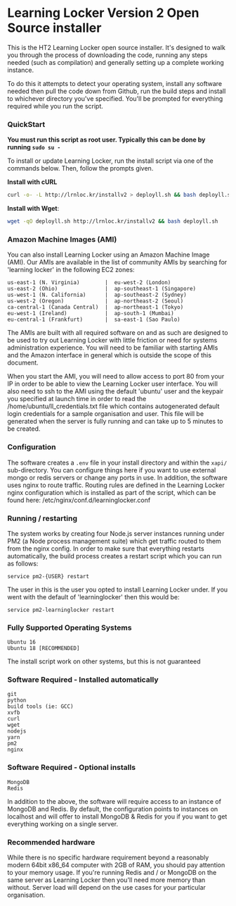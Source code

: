 # Learning Locker Version 2 Open Source installer

This is the HT2 Learning Locker open source installer. It's designed to walk you through the process of
downloading the code, running any steps needed (such as compilation) and generally setting up a complete
working instance.

To do this it attempts to detect your operating system, install any software needed
then pull the code down from Github, run the build steps and install to whichever directory you've
specified. You'll be prompted for everything required while you run the script.

### QuickStart

**You must run this script as root user. Typically this can be done by running `sudo su -`**

To install or update Learning Locker, run the install script via one of the commands below. Then, follow the prompts given.

**Install with cURL**
```sh
curl -o- -L http://lrnloc.kr/installv2 > deployll.sh && bash deployll.sh
```
**Install with Wget**:
```sh
wget -qO deployll.sh http://lrnloc.kr/installv2 && bash deployll.sh
```
### Amazon Machine Images (AMI)

You can also install Learning Locker using an Amazon Machine Image (AMI). 
Our AMIs are available in the list of community AMIs by searching for 'learning locker' in the following EC2 zones:

```
us-east-1 (N. Virginia)        |  eu-west-2 (London)
us-east-2 (Ohio)               |  ap-southeast-1 (Singapore)
us-west-1 (N. California)      |  ap-southeast-2 (Sydney)
us-west-2 (Oregon)             |  ap-northeast-2 (Seoul)
ca-central-1 (Canada Central)  |  ap-northeast-1 (Tokyo)
eu-west-1 (Ireland)            |  ap-south-1 (Mumbai)
eu-central-1 (Frankfurt)       |  sa-east-1 (Sao Paulo)
```

The AMIs are built with all required software on and as such are designed to be used to try out Learning Locker with little 
friction or need for systems administration experience. You will need to be familiar with starting AMIs and the Amazon interface 
in general which is outside the scope of this document.

When you start the AMI, you will need to allow access to port 80 from your IP in order to be able to view the Learning Locker 
user interface. You will also need to ssh to the AMI using the default 'ubuntu' user and the keypair you specified at launch time
in order to read the /home/ubuntu/ll_credentials.txt file which contains autogenerated default login credentials for a sample
organisation and user. This file will be generated when the server is fully running and can take up to 5 minutes to be created.

### Configuration
The software creates a `.env` file in your install directory and within the `xapi/` sub-directory. You can
configure things here if you want to use external mongo or redis servers or change any ports in use.
In addition, the software uses nginx to route traffic. Routing rules are defined in the Learning Locker
nginx configuration which is installed as part of the script, which can be found here:
/etc/nginx/conf.d/learninglocker.conf

### Running / restarting
The system works by creating four Node.js server instances running under PM2 (a Node process management suite) which get traffic routed
to them from the nginx config. In order to make sure that everything restarts automatically, the build
process creates a restart script which you can run as follows:

	service pm2-{USER} restart

The user in this is the user you opted to install Learning Locker under. If you went with the default of
'learninglocker' then this would be:

	service pm2-learninglocker restart


### Fully Supported Operating Systems
	Ubuntu 16
	Ubuntu 18 [RECOMMENDED]
The install script work on other systems, but this is not guaranteed

### Software Required - Installed automatically
	git
	python
	build tools (ie: GCC)
	xvfb
	curl
	wget
	nodejs
	yarn
	pm2
	nginx

### Software Required - Optional installs
	MongoDB
	Redis

In addition to the above, the software will require access to an instance of MongoDB and Redis. By default,
the configuration points to instances on localhost and will offer to install MongoDB & Redis for you if you
want to get everything working on a single server.


### Recommended hardware
While there is no specific hardware requirement beyond a reasonably modern 64bit x86_64 computer with 2GB of
RAM, you should pay attention to your memory usage. If you're running Redis and / or MongoDB on the same server
as Learning Locker then you'll need more memory than without. Server load will depend on the use cases for
your particular organisation.
